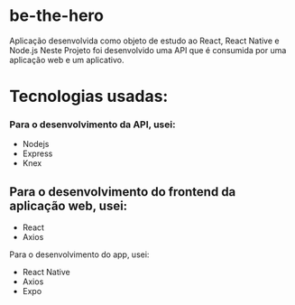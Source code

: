 # be-the-hero
Aplicação desenvolvida como objeto de estudo ao React, React Native e Node.js
Neste Projeto foi desenvolvido uma API que é consumida por uma aplicação web e um aplicativo.

# Tecnologias usadas:

### Para o desenvolvimento da API, usei:
- Nodejs
- Express
- Knex

## Para o desenvolvimento do frontend da aplicação web, usei:
- React
- Axios

Para o desenvolvimento do app, usei:
- React Native
- Axios
- Expo


